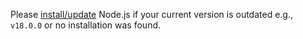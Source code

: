 Please [install/update](https://nodejs.org/en/download/package-manager) Node.js if your current version is outdated e.g., `v18.0.0` or no installation was found.  

